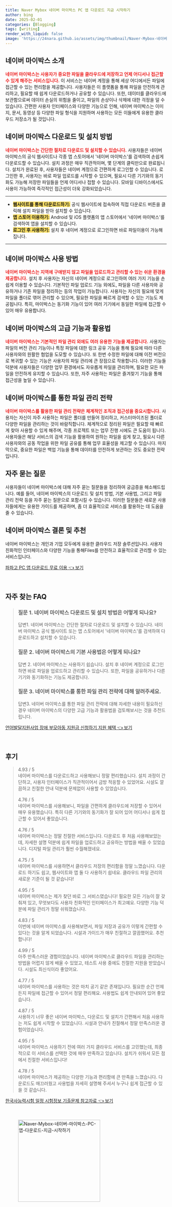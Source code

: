 ```yaml
---
title: Naver Mybox 네이버 마이박스 PC 앱 다운로드 지금 시작하기
author: bing
date: 2025-02-01
categories: [Blogging]
tags: [writing]
render_with_liquid: false
image: 'https://24nara.github.io/assets/img/thumbnail/Naver-Mybox-네이버-마이박스-PC-앱-다운로드-지금-시작하기.webp'
---
```



<h2 id='마이박스_소개'>네이버 마이박스 소개</h2>

<p><b><span style="color: #ee2323;">네이버 마이박스는 사용자가 중요한 파일을 클라우드에 저장하고 언제 어디서나 접근할 수 있게 해주는 서비스입니다.</span></b> 이 서비스는 네이버 계정을 통해 세상 어디에서든 파일에 접근할 수 있는 편리함을 제공합니다. 사용자들은 이 플랫폼을 통해 파일을 안전하게 관리하고, 필요할 때 쉽게 다운로드하거나 공유할 수 있습니다. 또한, 데이터를 클라우드에 보관함으로써 데이터 손실의 위험을 줄이고, 파일의 손상이나 삭제에 대한 걱정을 덜 수 있습니다. 간편한 사용자 인터페이스와 다양한 기능으로 인해, 네이버 마이박스는 이미지, 문서, 동영상 등 다양한 파일 형식을 지원하며 사용하는 모든 이들에게 유용한 클라우드 저장소가 될 것입니다.</p>

<h2 id='다운로드_및_설치'>네이버 마이박스 다운로드 및 설치 방법</h2>

<p><b><span style="color: #ee2323;">네이버 마이박스는 간단한 절차로 다운로드 및 설치할 수 있습니다.</span></b> 사용자들은 네이버 마이박스의 공식 웹사이트나 각종 앱 스토어에서 '네이버 마이박스'를 검색하여 손쉽게 다운로드할 수 있습니다. 설치 과정은 매우 직관적이며, 몇 단계의 클릭만으로 완료됩니다. 설치가 완료된 후, 사용자들은 네이버 계정으로 간편하게 로그인할 수 있습니다. 로그인한 후, 사용자는 바로 파일 업로드를 시작할 수 있으며, 필요시 다른 기기와의 동기화도 가능해 저장한 파일들을 언제 어디서나 접할 수 있습니다. 모바일 디바이스에서도 사용이 가능하여 즉각적인 접근성이 더욱 강화되었습니다.</p>

<hr />

<ul>
    <li><b><span style="background-color: #ffe066;">웹사이트를 통해 다운로드하기:</span></b> 공식 웹사이트에 접속하여 직접 다운로드 버튼을 클릭해 설치 파일을 받아 설치할 수 있습니다.</li>
    <li><b><span style="background-color: #ffe066;">앱 스토어 이용하기:</span></b> Android 및 iOS 플랫폼의 앱 스토어에서 '네이버 마이박스'를 검색하여 앱을 설치할 수 있습니다.</li>
    <li><b><span style="background-color: #ffe066;">로그인 후 사용하기:</span></b> 설치 후 네이버 계정으로 로그인하면 바로 파일이용이 가능해집니다.</li>
</ul>

<hr />

<h2 id='사용법'>네이버 마이박스 사용 방법</h2>

<p><b><span style="color: #ee2323;">네이버 마이박스는 지역에 구애받지 않고 파일을 업로드하고 관리할 수 있는 쉬운 환경을 제공합니다.</span></b> 설치 후 사용자는 자신의 네이버 계정으로 로그인하여 여러 가지 기능을 손쉽게 이용할 수 있습니다. 기본적인 파일 업로드 기능 외에도, 파일을 다른 사용자와 공유하거나 기존 파일을 정리하는 등의 작업이 가능합니다. 사용자는 자신의 필요에 맞게 파일을 폴더로 엮어 관리할 수 있으며, 필요한 파일을 빠르게 검색할 수 있는 기능도 제공됩니다. 특히, 마이박스는 동기화 기능이 있어 여러 기기에서 동일한 파일에 접근할 수 있어 매우 유용합니다.</p>

<h2 id='고급_기능'>네이버 마이박스의 고급 기능과 활용법</h2>

<p><b><span style="color: #ee2323;">네이버 마이박스는 기본적인 파일 관리 외에도 여러 유용한 기능을 제공합니다.</span></b> 사용자는 파일의 버전 관리 기능이나 특정 파일에 대한 링크 공유 기능을 통해 필요에 따라 다른 사용자와의 원활한 협업을 도모할 수 있습니다. 또 한번 수정한 파일에 대해 이전 버전으로 복귀할 수 있는 기능은 사용자의 파일 관리에 큰 장점으로 작용합니다. 이러한 기능들 덕분에 사용자들은 다양한 업무 환경에서도 자유롭게 파일을 관리하며, 필요한 모든 파일을 안전하게 유지할 수 있습니다. 또한, 자주 사용하는 파일은 즐겨찾기 기능을 통해 접근성을 높일 수 있습니다.</p>

<h2 id='관리_전략'>네이버 마이박스를 통한 파일 관리 전략</h2>

<p><b><span style="color: #ee2323;">네이버 마이박스를 활용한 파일 관리 전략은 체계적인 조직과 접근성을 중요시합니다.</span></b> 사용자는 자신이 자주 사용하는 파일은 폴더를 만들어 정리하고, 커스터마이즈된 폴더로 다양한 파일을 관리하는 것이 바람직합니다. 체계적으로 정리된 파일은 필요할 때 빠르게 찾아 사용할 수 있게 해주며, 각종 프로젝트 또는 업무 진행 시에도 큰 도움이 됩니다. 사용자들은 해당 서비스의 검색 기능을 활용하여 원하는 파일을 쉽게 찾고, 필요시 다른 사용자와의 공동 작업을 위한 파일 공유를 통해 업무 효율성을 제고할 수 있습니다. 마지막으로, 중요한 파일은 백업 기능을 통해 데이터를 안전하게 보관하는 것도 중요한 전략입니다.</p>

<h2 id='자주_묻는_질문'>자주 묻는 질문</h2>

<p>사용자들이 네이버 마이박스에 대해 자주 묻는 질문들을 정리하여 궁금증을 해소해드립니다. 예를 들어, 네이버 마이박스의 다운로드 및 설치 방법, 기본 사용법, 그리고 파일 관리 전략 등을 자주 묻는 질문으로 포함시킬 수 있습니다. 이러한 질문들은 새로운 사용자들에게는 유용한 가이드를 제공하며, 좀 더 효율적으로 서비스를 활용하는 데 도움을 줄 수 있습니다.</p>

<h2 id='마무리'>네이버 마이박스 결론 및 추천</h2>

<p>네이버 마이박스는 개인과 기업 모두에게 유용한 클라우드 저장 솔루션입니다. 사용자 친화적인 인터페이스와 다양한 기능을 통해Files를 안전하고 효율적으로 관리할 수 있는 서비스입니다.</p>


<p><a class="click-button" title="파파고 PC 앱 다운로드 무료 이용" href="https://24nara.github.io/posts/%ED%8C%8C%ED%8C%8C%EA%B3%A0-PC-%EC%95%B1-%EB%8B%A4%EC%9A%B4%EB%A1%9C%EB%93%9C-%EB%AC%B4%EB%A3%8C-%EC%9D%B4%EC%9A%A9/" rel="dofollow">파파고 PC 앱 다운로드 무료 이용 👈 보기</a></p><br>
<h2 id='자주_찾는_FAQ'>자주 찾는 FAQ</h2>
<div itemscope="" itemtype="https://schema.org/FAQPage"> 
<blockquote> 
<div itemscope="" itemprop="mainEntity" itemtype="https://schema.org/Question"> 
<h3 itemprop="name">질문 1. 네이버 마이박스 다운로드 및 설치 방법은 어떻게 되나요?</h3> 
<div itemscope="" itemprop="acceptedAnswer" itemtype="https://schema.org/Answer"> 
<span itemprop="text"> 
<p>답변1. 네이버 마이박스는 간단한 절차로 다운로드 및 설치할 수 있습니다. 네이버 마이박스 공식 웹사이트 또는 앱 스토어에서 '네이버 마이박스'를 검색하여 다운로드하고 설치할 수 있습니다.</p> 
</span> 
</div> 
</div> 
<div itemscope="" itemprop="mainEntity" itemtype="https://schema.org/Question"> 
<h3 itemprop="name">질문 2. 네이버 마이박스의 기본 사용법은 어떻게 되나요?</h3> 
<div itemscope="" itemprop="acceptedAnswer" itemtype="https://schema.org/Answer"> 
<span itemprop="text"> 
<p>답변 2. 네이버 마이박스는 사용하기 쉽습니다. 설치 후 네이버 계정으로 로그인하면 바로 파일을 업로드하고 관리할 수 있습니다. 또한, 파일을 공유하거나 다른 기기와 동기화하는 기능도 제공합니다.</p> 
</span> 
</div> 
</div> 
<div itemscope="" itemprop="mainEntity" itemtype="https://schema.org/Question"> 
<h3 itemprop="name">질문 3. 네이버 마이박스를 통한 파일 관리 전략에 대해 알려주세요.</h3> 
<div itemscope="" itemprop="acceptedAnswer" itemtype="https://schema.org/Answer"> 
<span itemprop="text"> 
<p>답변3. 네이버 마이박스를 통한 파일 관리 전략에 대해 자세한 내용이 필요하신 경우 네이버 마이박스의 다양한 고급 기능과 활용법을 검토해보시는 것을 추천드립니다.</p> 
</span> 
</div> 
</div> 
</blockquote> 
</div>
<p><a class="click-button" title="언어발달지원사업 장애 부모아동 지원금 신청하기 지원 혜택" href="https://24nara.github.io/posts/%EC%96%B8%EC%96%B4%EB%B0%9C%EB%8B%AC%EC%A7%80%EC%9B%90%EC%82%AC%EC%97%85-%EC%9E%A5%EC%95%A0-%EB%B6%80%EB%AA%A8%EC%95%84%EB%8F%99-%EC%A7%80%EC%9B%90%EA%B8%88-%EC%8B%A0%EC%B2%AD%ED%95%98%EA%B8%B0-%EC%A7%80%EC%9B%90-%ED%98%9C%ED%83%9D/" rel="dofollow">언어발달지원사업 장애 부모아동 지원금 신청하기 지원 혜택 👈 보기</a></p><br>
<h2 id='후기'>후기</h2>
<div itemscope itemtype="https://schema.org/Product">
  <blockquote>
  <div itemprop="review" itemscope itemtype="https://schema.org/Review">
      <div itemprop="reviewRating" itemscope itemtype="https://schema.org/Rating"> <span itemprop="ratingValue">4.93</span> / <span itemprop="bestRating">5</span> </div>
      <span itemprop="reviewBody">네이버 마이박스를 다운로드하고 사용해보니 정말 편리했습니다. 설치 과정이 간단하고, 사용자 인터페이스가 직관적이어서 금방 적응할 수 있었어요. 시설도 깔끔하고 친절한 안내 덕분에 문제없이 사용할 수 있었습니다.</span>
  </div>
  <br>
  <div itemprop="review" itemscope itemtype="https://schema.org/Review">
      <div itemprop="reviewRating" itemscope itemtype="https://schema.org/Rating"> <span itemprop="ratingValue">4.76</span> / <span itemprop="bestRating">5</span> </div>
      <span itemprop="reviewBody">네이버 마이박스를 사용해보니, 파일을 간편하게 클라우드에 저장할 수 있어서 매우 유용했습니다. 특히 다른 기기와의 동기화가 잘 되어 있어 어디서나 쉽게 접근할 수 있어서 좋았습니다.</span>
  </div>
  <br>
  <div itemprop="review" itemscope itemtype="https://schema.org/Review">
      <div itemprop="reviewRating" itemscope itemtype="https://schema.org/Rating"> <span itemprop="ratingValue">4.76</span> / <span itemprop="bestRating">5</span> </div>
      <span itemprop="reviewBody">네이버 마이박스는 정말 친절한 서비스입니다. 다운로드 후 처음 사용해보았는데, 자세한 설명 덕분에 쉽게 파일을 업로드하고 공유하는 방법을 배울 수 있었습니다. 디지털 파일 관리가 훨씬 수월해졌네요.</span>
  </div>
  <br>
  <div itemprop="review" itemscope itemtype="https://schema.org/Review">
      <div itemprop="reviewRating" itemscope itemtype="https://schema.org/Rating"> <span itemprop="ratingValue">4.75</span> / <span itemprop="bestRating">5</span> </div>
      <span itemprop="reviewBody">네이버 마이박스를 사용하면서 클라우드 저장의 편리함을 정말 느꼈습니다. 다운로드 하기도 쉽고, 웹사이트와 앱 둘 다 사용하기 쉽네요. 클라우드 파일 관리의 새로운 기준이 될 것 같습니다!</span>
  </div>
  <br>
  <div itemprop="review" itemscope itemtype="https://schema.org/Review">
      <div itemprop="reviewRating" itemscope itemtype="https://schema.org/Rating"> <span itemprop="ratingValue">4.95</span> / <span itemprop="bestRating">5</span> </div>
      <span itemprop="reviewBody">네이버 마이박스는 제가 찾던 바로 그 서비스였습니다! 필요한 모든 기능이 잘 갖춰져 있고, 무엇보다도 사용자 친화적인 인터페이스가 최고예요. 다양한 기능 덕분에 파일 관리가 정말 쉬워졌습니다.</span>
  </div>
  <br>
  <div itemprop="review" itemscope itemtype="https://schema.org/Review">
      <div itemprop="reviewRating" itemscope itemtype="https://schema.org/Rating"> <span itemprop="ratingValue">4.83</span> / <span itemprop="bestRating">5</span> </div>
      <span itemprop="reviewBody">이번에 네이버 마이박스를 사용해보면서, 파일 저장과 공유가 이렇게 간편할 수 있다는 것을 알게 되었습니다. 시설과 가이드가 매우 친절하고 깔끔했어요. 추천합니다!</span>
  </div>
  <br>
  <div itemprop="review" itemscope itemtype="https://schema.org/Review">
      <div itemprop="reviewRating" itemscope itemtype="https://schema.org/Rating"> <span itemprop="ratingValue">4.99</span> / <span itemprop="bestRating">5</span> </div>
      <span itemprop="reviewBody">아주 만족스러운 경험이었습니다. 네이버 마이박스로 클라우드 파일을 관리하는 방법을 어렵지 않게 배울 수 있었고, 테스트 사용 중에도 친절한 지원을 받았습니다. 시설도 최신식이라 좋았어요.</span>
  </div>
  <br>
  <div itemprop="review" itemscope itemtype="https://schema.org/Review">
      <div itemprop="reviewRating" itemscope itemtype="https://schema.org/Rating"> <span itemprop="ratingValue">4.77</span> / <span itemprop="bestRating">5</span> </div>
      <span itemprop="reviewBody">네이버 마이박스를 사용하는 것은 마치 공기 같은 존재입니다. 필요한 순간 언제든지 파일에 접근할 수 있어서 정말 편리해요. 사용법도 쉽게 안내되어 있어 좋았습니다.</span>
  </div>
  <br>
  <div itemprop="review" itemscope itemtype="https://schema.org/Review">
      <div itemprop="reviewRating" itemscope itemtype="https://schema.org/Rating"> <span itemprop="ratingValue">4.87</span> / <span itemprop="bestRating">5</span> </div>
      <span itemprop="reviewBody">사용하기 너무 좋은 네이버 마이박스, 다운로드 및 설치가 간편해서 처음 사용하는 저도 쉽게 시작할 수 있었습니다. 시설과 안내가 친절해서 정말 만족스러운 경험이었습니다.</span>
  </div>
  <br>
  <div itemprop="review" itemscope itemtype="https://schema.org/Review">
      <div itemprop="reviewRating" itemscope itemtype="https://schema.org/Rating"> <span itemprop="ratingValue">4.95</span> / <span itemprop="bestRating">5</span> </div>
      <span itemprop="reviewBody">네이버 마이박스 사용하기 전에 여러 가지 클라우드 서비스를 고민했는데, 최종적으로 이 서비스를 선택한 것에 매우 만족하고 있습니다. 설치가 쉬워서 모든 점에서 친절한 서비스입니다!</span>
  </div>
  <br>
  <div itemprop="review" itemscope itemtype="https://schema.org/Review">
      <div itemprop="reviewRating" itemscope itemtype="https://schema.org/Rating"> <span itemprop="ratingValue">4.78</span> / <span itemprop="bestRating">5</span> </div>
      <span itemprop="reviewBody">네이버 마이박스가 제공하는 다양한 기능과 편리함에 큰 만족을 느꼈습니다. 다운로드도 매끄러웠고 사용법을 자세히 설명해 주셔서 누구나 쉽게 접근할 수 있을 것 같습니다.</span>
  </div>
  </blockquote>
</div>
<p><a class="click-button" title="한국사능력시험 일정 시험정보 기출문제 참고자료" href="https://24nara.github.io/posts/%ED%95%9C%EA%B5%AD%EC%82%AC%EB%8A%A5%EB%A0%A5%EC%8B%9C%ED%97%98-%EC%9D%BC%EC%A0%95-%EC%8B%9C%ED%97%98%EC%A0%95%EB%B3%B4-%EA%B8%B0%EC%B6%9C%EB%AC%B8%EC%A0%9C-%EC%B0%B8%EA%B3%A0%EC%9E%90%EB%A3%8C/" rel="dofollow">한국사능력시험 일정 시험정보 기출문제 참고자료 👈 보기</a></p><br>
<figure class="image"><img src="https://24nara.github.io/assets/img/thumbnail/Naver-Mybox-네이버-마이박스-PC-앱-다운로드-지금-시작하기.webp" alt="Naver-Mybox-네이버-마이박스-PC-앱-다운로드-지금-시작하기" width="256" height="256"></figure>